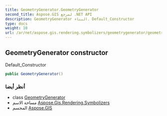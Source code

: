 ```yaml
---
title: GeometryGenerator.GeometryGenerator
second_title: Aspose.GIS لمرجع .NET API
description: GeometryGenerator البناء. Default_Constructor
type: docs
weight: 10
url: /ar/net/aspose.gis.rendering.symbolizers/geometrygenerator/geometrygenerator/
---
```

## GeometryGenerator constructor

Default_Constructor

```csharp
public GeometryGenerator()
```

### أنظر أيضا

* class [GeometryGenerator](../)
* مساحة الاسم [Aspose.Gis.Rendering.Symbolizers](../../geometrygenerator/)
* المجسم [Aspose.GIS](../../../)


